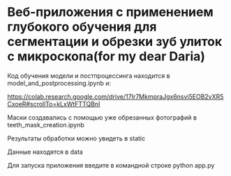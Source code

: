 # Веб-приложения c применением глубокого обучения для сегментации и обрезки зуб улиток с микроскопа(for my dear Daria)

Код обучения модели и постпроцессинга находится в model_and_postprocessing.ipynb и:


https://colab.research.google.com/drive/17Ir7MkmpraJgx6nsvi5EOB2vXR5CxoeR#scrollTo=kLxWtFTTQBnI



Маски создавались с помощью уже обрезанных фотографий в teeth_mask_creation.ipynb


Результаты обработки можно увидеть в static

Данные находятся в data

Для запуска приложения введите в командной строке python app.py